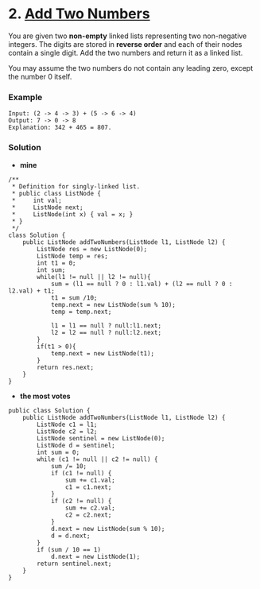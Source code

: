 # 2. [Add Two Numbers](https://leetcode.com/problems/add-two-numbers/description/)

You are given two **non-empty** linked lists representing two non-negative integers. The digits are stored in **reverse order** and each of their nodes contain a single digit. Add the two numbers and return it as a linked list.

You may assume the two numbers do not contain any leading zero, except the number 0 itself.

### Example
    Input: (2 -> 4 -> 3) + (5 -> 6 -> 4)
    Output: 7 -> 0 -> 8
    Explanation: 342 + 465 = 807.
    
### Solution

* **mine**
```
/**
 * Definition for singly-linked list.
 * public class ListNode {
 *     int val;
 *     ListNode next;
 *     ListNode(int x) { val = x; }
 * }
 */
class Solution {
    public ListNode addTwoNumbers(ListNode l1, ListNode l2) {
        ListNode res = new ListNode(0);
        ListNode temp = res;
        int t1 = 0;
        int sum;
        while(l1 != null || l2 != null){
            sum = (l1 == null ? 0 : l1.val) + (l2 == null ? 0 : l2.val) + t1;
            t1 = sum /10;
            temp.next = new ListNode(sum % 10);
            temp = temp.next;
            
            l1 = l1 == null ? null:l1.next;
            l2 = l2 == null ? null:l2.next;
        }
        if(t1 > 0){
            temp.next = new ListNode(t1);
        }
        return res.next;
    }
}
```

* **the most votes**
```
public class Solution {
    public ListNode addTwoNumbers(ListNode l1, ListNode l2) {
        ListNode c1 = l1;
        ListNode c2 = l2;
        ListNode sentinel = new ListNode(0);
        ListNode d = sentinel;
        int sum = 0;
        while (c1 != null || c2 != null) {
            sum /= 10;
            if (c1 != null) {
                sum += c1.val;
                c1 = c1.next;
            }
            if (c2 != null) {
                sum += c2.val;
                c2 = c2.next;
            }
            d.next = new ListNode(sum % 10);
            d = d.next;
        }
        if (sum / 10 == 1)
            d.next = new ListNode(1);
        return sentinel.next;
    }
}
```
